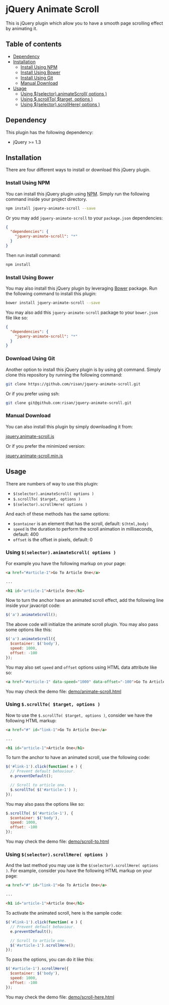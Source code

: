 # jQuery Animate Scroll

This is jQuery plugin which allow you to have a smooth page scrolling effect by animating it.

## Table of contents

* [Dependency](#dependency)
* [Installation](#installation)
  * [Install Using NPM](#install-using-npm)
  * [Install Using Bower](#install-using-bower)
  * [Install Using Git](#download-using-git)
  * [Manual Download](#manual-download)
* [Usage](#usage)
  * [Using $(selector).animateScroll( options )](#using-selectoranimatescroll-options-)
  * [Using $.scrollTo( $target, options )](#using-scrollto-target-options-)
  * [Using $(selector).scrollHere( options )](#using-selectorscrollhere-options-)

## Dependency

This plugin has the following dependency:

- jQuery >= 1.3

## Installation

There are four different ways to install or download this jQuery plugin.

### Install Using NPM

You can install this jQuery plugin using [NPM](https://www.npmjs.com/). Simply run the following command inside your project directory.

```bash
npm install jquery-animate-scroll --save
```

Or you may add `jquery-animate-scroll` to your `package.json` dependencies:

```json
{
  "dependencies": {
    "jquery-animate-scroll": "*"
  }
}
```

Then run install command:

```bash
npm install
```

### Install Using Bower

You may also install this jQuery plugin by leveraging [Bower](http://bower.io/) package. Run the following command to install this plugin:

```bash
bower install jquery-animate-scroll --save
```

You may also add this `jquery-animate-scroll` package to your `bower.json` file like so:

```json
{
  "dependencies": {
    "jquery-animate-scroll": "*"
  }
}
```

### Download Using Git

Another option to install this jQuery plugin is by using git command. Simply clone this repository by running the following command:

```bash
git clone https://github.com/risan/jquery-animate-scroll.git
```

Or if you prefer using ssh:

```bash
git clone git@github.com:risan/jquery-animate-scroll.git
```

### Manual Download

You can also install this plugin by simply downloading it from:

[jquery.animate-scroll.js](https://raw.githubusercontent.com/risan/jquery-animate-scroll/master/dist/jquery.animate-scroll.js)

Or if you prefer the minimized version:

[jquery.animate-scroll.min.js](https://raw.githubusercontent.com/risan/jquery-animate-scroll/master/dist/jquery.animate-scroll.min.js)

## Usage

There are numbers of way to use this plugin:

- `$(selector).animateScroll( options )`
- `$.scrollTo( $target, options )`
- `$(selector).scrollHere( options )`

And each of these methods has the same options:

- `$container` is an element that has the scroll, default: `$(html,body)`
- `speed` is the duration to perform the scroll animation in milliseconds, default: 400
- `offset` is the offset in pixels, default: 0

### Using `$(selector).animateScroll( options )`

For example you have the following markup on your page:

```html
<a href="#article-1">Go To Article One</a>

...

<h1 id="article-1">Article One</h1>
```

Now to turn the anchor have an animated scroll effect, add the following line inside your javacript code:

```js
$('a').animateScroll();
```

The above code will initialize the animate scroll plugin. You may also pass some options like this:

```js
$('a').animateScroll({
  $container: $('body'),
  speed: 1000,
  offset: -100
});
```

You may also set `speed` and `offset` options using HTML data attribute like so:

```html
<a href="#article-1" data-speed="1000" data-offset="-100">Go To Article One</a>
```

You may check the demo file: [demo/animate-scroll.html](https://github.com/risan/jquery-animate-scroll/blob/master/demo/animate-scroll.html)

### Using `$.scrollTo( $target, options )`

Now to use the `$.scrollTo( $target, options )`, consider we have the following HTML markup:

```html
<a href="#" id="link-1">Go To Article One</a>

...

<h1 id="article-1">Article One</h1>
```

To turn the anchor to have an animated scroll, use the following code:

```js
$('#link-1').click(function( e ) {
  // Prevent default behaviour.
  e.preventDefault();

  // Scroll to article one.
  $.scrollTo( $('#article-1') );
});
```

You may also pass the options like so:

```js
$.scrollTo( $('#article-1'), {
  $container: $('body'),
  speed: 1000,
  offset: -100
});
```

You may check the demo file: [demo/scroll-to.html](https://github.com/risan/jquery-animate-scroll/blob/master/demo/scroll-to.html)

### Using `$(selector).scrollHere( options )`

And the last method you may use is the `$(selector).scrollHere( options )`. For example, consider you have the following HTML markup on your page:

```html
<a href="#" id="link-1">Go To Article One</a>

...

<h1 id="article-1">Article One</h1>
```

To activate the animated scroll, here is the sample code:

```js
$('#link-1').click(function( e ) {
  // Prevent default behaviour.
  e.preventDefault();

  // Scroll to article one.
  $('#article-1').scrollHere();
});
```

To pass the options, you can do it like this:

```js
$('#article-1').scrollHere({
  $container: $('body'),
  speed: 1000,
  offset: -100
});
```

You may check the demo file: [demo/scroll-here.html](https://github.com/risan/jquery-animate-scroll/blob/master/demo/scroll-here.html)
